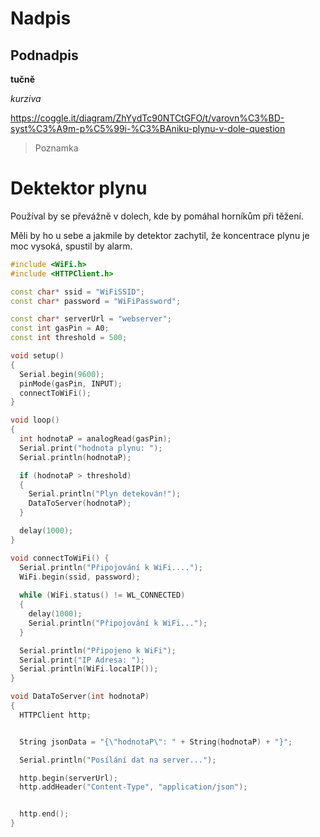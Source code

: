 # Nadpis
## Podnadpis
**tučně**

*kurziva*


https://coggle.it/diagram/ZhYydTc90NTCtGFO/t/varovn%C3%BD-syst%C3%A9m-p%C5%99i-%C3%BAniku-plynu-v-dole-question


> Poznamka



# Dektektor plynu

Používal by se převážně v dolech, kde by pomáhal horníkům při těžení.

Měli by ho u sebe a jakmile by detektor zachytil, že koncentrace plynu je moc vysoká, spustil by alarm.



```C++
#include <WiFi.h>
#include <HTTPClient.h>

const char* ssid = "WiFiSSID";
const char* password = "WiFiPassword";

const char* serverUrl = "webserver"; 
const int gasPin = A0; 
const int threshold = 500; 

void setup() 
{
  Serial.begin(9600);
  pinMode(gasPin, INPUT);
  connectToWiFi();
}

void loop() 
{
  int hodnotaP = analogRead(gasPin);
  Serial.print("hodnota plynu: ");
  Serial.println(hodnotaP);

  if (hodnotaP > threshold) 
  {
    Serial.println("Plyn detekován!");
    DataToServer(hodnotaP);
  }

  delay(1000);
}

void connectToWiFi() {
  Serial.println("Připojování k WiFi....");
  WiFi.begin(ssid, password);
  
  while (WiFi.status() != WL_CONNECTED) 
  {
    delay(1000);
    Serial.println("Připojování k WiFi...");
  }

  Serial.println("Připojeno k WiFi");
  Serial.print("IP Adresa: ");
  Serial.println(WiFi.localIP());
}

void DataToServer(int hodnotaP) 
{
  HTTPClient http;


  String jsonData = "{\"hodnotaP\": " + String(hodnotaP) + "}";

  Serial.println("Posílání dat na server...");

  http.begin(serverUrl);
  http.addHeader("Content-Type", "application/json");


  http.end();
}
